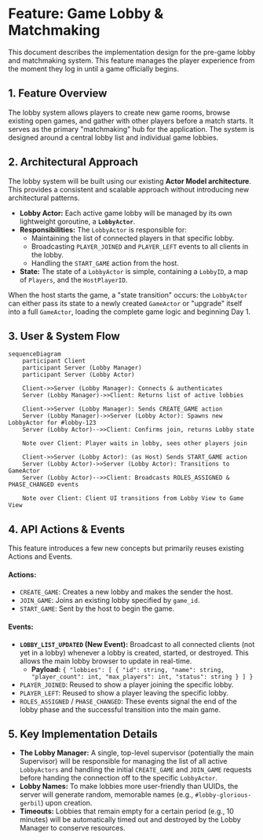 # Feature: Game Lobby & Matchmaking

This document describes the implementation design for the pre-game lobby and matchmaking system. This feature manages the player experience from the moment they log in until a game officially begins.

## 1. Feature Overview

The lobby system allows players to create new game rooms, browse existing open games, and gather with other players before a match starts. It serves as the primary "matchmaking" hub for the application. The system is designed around a central lobby list and individual game lobbies.

## 2. Architectural Approach

The lobby system will be built using our existing **Actor Model architecture**. This provides a consistent and scalable approach without introducing new architectural patterns.

*   **Lobby Actor:** Each active game lobby will be managed by its own lightweight goroutine, a **`LobbyActor`**.
*   **Responsibilities:** The `LobbyActor` is responsible for:
    *   Maintaining the list of connected players in that specific lobby.
    *   Broadcasting `PLAYER_JOINED` and `PLAYER_LEFT` events to all clients in the lobby.
    *   Handling the `START_GAME` action from the host.
*   **State:** The state of a `LobbyActor` is simple, containing a `LobbyID`, a map of `Players`, and the `HostPlayerID`.

When the host starts the game, a "state transition" occurs: the `LobbyActor` can either pass its state to a newly created `GameActor` or "upgrade" itself into a full `GameActor`, loading the complete game logic and beginning Day 1.

## 3. User & System Flow

```mermaid
sequenceDiagram
    participant Client
    participant Server (Lobby Manager)
    participant Server (Lobby Actor)

    Client->>Server (Lobby Manager): Connects & authenticates
    Server (Lobby Manager)->>Client: Returns list of active lobbies

    Client->>Server (Lobby Manager): Sends CREATE_GAME action
    Server (Lobby Manager)->>Server (Lobby Actor): Spawns new LobbyActor for #lobby-123
    Server (Lobby Actor)-->>Client: Confirms join, returns Lobby state

    Note over Client: Player waits in lobby, sees other players join

    Client->>Server (Lobby Actor): (as Host) Sends START_GAME action
    Server (Lobby Actor)->>Server (Lobby Actor): Transitions to GameActor
    Server (Lobby Actor)-->>Client: Broadcasts ROLES_ASSIGNED & PHASE_CHANGED events

    Note over Client: Client UI transitions from Lobby View to Game View
```

## 4. API Actions & Events

This feature introduces a few new concepts but primarily reuses existing Actions and Events.

#### **Actions:**

*   `CREATE_GAME`: Creates a new lobby and makes the sender the host.
*   `JOIN_GAME`: Joins an existing lobby specified by `game_id`.
*   `START_GAME`: Sent by the host to begin the game.

#### **Events:**

*   **`LOBBY_LIST_UPDATED` (New Event):** Broadcast to all connected clients (not yet in a lobby) whenever a lobby is created, started, or destroyed. This allows the main lobby browser to update in real-time.
    *   **Payload:** `{ "lobbies": [ { "id": string, "name": string, "player_count": int, "max_players": int, "status": string } ] }`
*   `PLAYER_JOINED`: Reused to show a player joining the specific lobby.
*   `PLAYER_LEFT`: Reused to show a player leaving the specific lobby.
*   `ROLES_ASSIGNED` / `PHASE_CHANGED`: These events signal the end of the lobby phase and the successful transition into the main game.

## 5. Key Implementation Details

*   **The Lobby Manager:** A single, top-level supervisor (potentially the main Supervisor) will be responsible for managing the list of all active `LobbyActors` and handling the initial `CREATE_GAME` and `JOIN_GAME` requests before handing the connection off to the specific `LobbyActor`.
*   **Lobby Names:** To make lobbies more user-friendly than UUIDs, the server will generate random, memorable names (e.g., `#lobby-glorious-gerbil`) upon creation.
*   **Timeouts:** Lobbies that remain empty for a certain period (e.g., 10 minutes) will be automatically timed out and destroyed by the Lobby Manager to conserve resources.